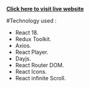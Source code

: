 [__Click here to visit live website__ ](https://movie-web-ashen-eight.vercel.app/) 

#Technology used : 
- React 18.
- Redux Toolkit.
- Axios.
- React Player.
- Dayjs.
- React Router DOM.
- React Icons.
- React infinite Scroll.
